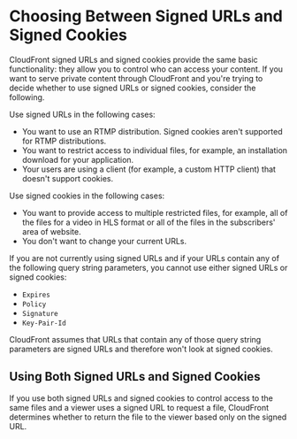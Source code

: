 # Choosing Between Signed URLs and Signed Cookies<a name="private-content-choosing-signed-urls-cookies"></a>

CloudFront signed URLs and signed cookies provide the same basic functionality: they allow you to control who can access your content\. If you want to serve private content through CloudFront and you're trying to decide whether to use signed URLs or signed cookies, consider the following\.

Use signed URLs in the following cases:
+ You want to use an RTMP distribution\. Signed cookies aren't supported for RTMP distributions\.
+ You want to restrict access to individual files, for example, an installation download for your application\.
+ Your users are using a client \(for example, a custom HTTP client\) that doesn't support cookies\.

Use signed cookies in the following cases:
+ You want to provide access to multiple restricted files, for example, all of the files for a video in HLS format or all of the files in the subscribers' area of website\.
+ You don't want to change your current URLs\.

If you are not currently using signed URLs and if your URLs contain any of the following query string parameters, you cannot use either signed URLs or signed cookies:
+ `Expires`
+ `Policy`
+ `Signature`
+ `Key-Pair-Id`

CloudFront assumes that URLs that contain any of those query string parameters are signed URLs and therefore won't look at signed cookies\.

## Using Both Signed URLs and Signed Cookies<a name="private-content-using-signed-urls-and-cookies"></a>

If you use both signed URLs and signed cookies to control access to the same files and a viewer uses a signed URL to request a file, CloudFront determines whether to return the file to the viewer based only on the signed URL\.